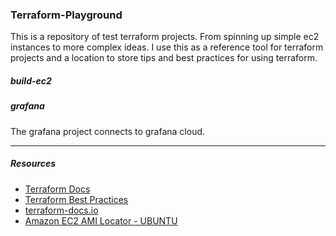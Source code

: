 ### Terraform-Playground

This is a repository of test terraform projects. From spinning up 
simple ec2 instances to more complex ideas. I use this as a reference tool 
for terraform projects and a location to store tips and best practices for using terraform. 

##### build-ec2

##### grafana
The grafana project connects to grafana cloud.




---
##### Resources
* [Terraform Docs](https://developer.hashicorp.com/terraform/docs)
* [Terraform Best Practices](https://www.terraform-best-practices.com/)
* [terraform-docs.io](https://terraform-docs.io/)
* [Amazon EC2 AMI Locator - UBUNTU](https://cloud-images.ubuntu.com/locator/ec2/)

